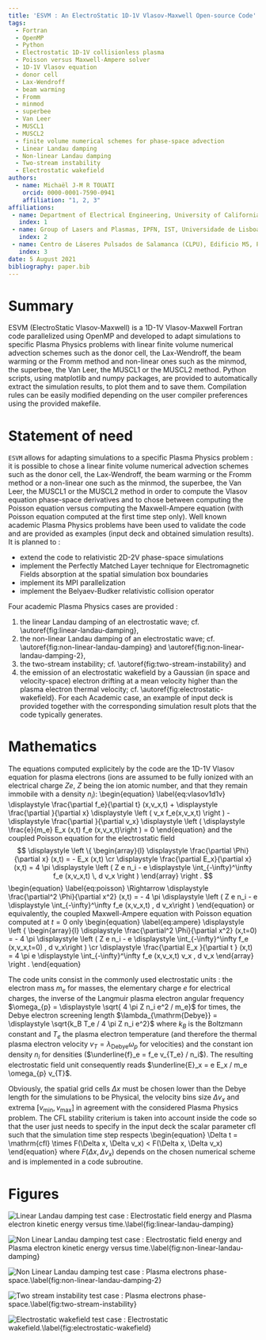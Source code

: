 ```yaml
---
title: 'ESVM : An ElectroStatic 1D-1V Vlasov-Maxwell Open-source Code'
tags:
  - Fortran
  - OpenMP
  - Python
  - Electrostatic 1D-1V collisionless plasma
  - Poisson versus Maxwell-Ampere solver
  - 1D-1V Vlasov equation
  - donor cell
  - Lax-Wendroff
  - beam warming
  - Fromm 
  - minmod
  - superbee
  - Van Leer
  - MUSCL1
  - MUSCL2
  - finite volume numerical schemes for phase-space advection
  - Linear Landau damping
  - Non-linear Landau damping
  - Two-stream instability
  - Electrostatic wakefield
authors:
  - name: Michaël J-M R TOUATI
    orcid: 0000-0001-7590-0941
    affiliation: "1, 2, 3"
affiliations:
 - name: Department of Electrical Engineering, University of California Los Angeles, Los Angeles, CA 90095, USA
   index: 1
 - name: Group of Lasers and Plasmas, IPFN, IST, Universidade de Lisboa, Lisbon, Portugal
   index: 2
 - name: Centro de Láseres Pulsados de Salamanca (CLPU), Edificio M5, Parque Cientfico, C/ Adaja 8, 37185 Villamayor, Salamanca, Spain (current affiliation)
   index: 3
date: 5 August 2021
bibliography: paper.bib
---
```


# Summary

ESVM (ElectroStatic Vlasov-Maxwell) is a 1D-1V Vlasov-Maxwell Fortran code parallelized using OpenMP and developed 
to adapt simulations to specific Plasma Physics problems with linear finite volume numerical advection schemes such as the donor cell, the Lax-Wendroff, the beam warming or the Fromm method and non-linear ones such as the minmod, the superbee, the Van Leer, the MUSCL1 or the MUSCL2 method. Python scripts, using matplotlib and numpy packages, are provided to automatically extract the simulation results, to plot them and to save them. Compilation rules can be easily modified depending on the user compiler preferences using the provided makefile.

# Statement of need

`ESVM` allows for adapting simulations to a specific Plasma Physics problem : it is possible to chose a linear finite volume numerical advection schemes such as the donor cell, the Lax-Wendroff, the beam warming or the Fromm method or a non-linear one such as the minmod, the superbee, the Van Leer, the MUSCL1 or the MUSCL2 method in order to compute the Vlasov equation phase-space derivatives and to chose between computing the Poisson equation versus computing the Maxwell-Ampere equation (with Poisson equation computed at the first time step only). Well known academic Plasma Physics problems have been used to validate the code and are provided as examples (input deck and obtained simulation results). It is planned to :
- extend the code to relativistic 2D-2V phase-space simulations
- implement the Perfectly Matched Layer technique for Electromagnetic Fields absorption at the spatial simulation box boundaries
- implement its MPI parallelization
- implement the Belyaev-Budker relativistic collision operator

Four academic Plasma Physics cases are provided :
1) the linear Landau damping of an electrostatic wave; cf. \autoref{fig:linear-landau-damping}, 
2) the non-linear Landau damping of an electrostatic wave; cf. \autoref{fig:non-linear-landau-damping} and \autoref{fig:non-linear-landau-damping-2}, 
3) the two-stream instability; cf. \autoref{fig:two-stream-instability} and 
4) the emission of an electrostatic wakefield  by a Gaussian (in space and velocity-space) electron drifting at a mean velocity higher than the plasma electron thermal velocity; cf. \autoref{fig:electrostatic-wakefield}. For each Academic case, an example of input deck is provided together with the corresponding simulation result plots that the code typically generates.

# Mathematics

The equations computed explicitely by the code are the 1D-1V Vlasov equation for plasma electrons (ions are assumed to be fully ionized with an electrical charge $Z e$, $Z$ being the ion atomic number, and that they remain immobile with a density $n_i$): 
\begin{equation}
\label{eq:vlasov1d1v}
\displaystyle \frac{\partial f_e}{\partial t} (x,v_x,t) + \displaystyle \frac{\partial }{\partial x} \displaystyle \left ( v_x f_e(x,v_x,t) \right ) - \displaystyle \frac{\partial }{\partial v_x} \displaystyle \left ( \displaystyle \frac{e}{m_e} E_x (x,t) f_e (x,v_x,t)\right ) = 0
\end{equation}
and the coupled Poisson equation for the electrostatic field 
$$
\displaystyle \left \{ \begin{array}{l}
    \displaystyle \frac{\partial \Phi}{\partial x} (x,t) = - E_x (x,t)
\cr \displaystyle \frac{\partial E_x}{\partial x} (x,t) = 4 \pi \displaystyle \left ( Z e n_i - e \displaystyle \int_{-\infty}^\infty f_e (x,v_x,t) \, d v_x \right )
\end{array} \right .
$$
\begin{equation}
\label{eq:poisson}
\Rightarrow \displaystyle \frac{\partial^2 \Phi}{\partial x^2} (x,t) = - 4 \pi \displaystyle \left ( Z e n_i - e \displaystyle \int_{-\infty}^\infty f_e (x,v_x,t) \, d v_x\right )
\end{equation}
or equivalently, the coupled Maxwell-Ampere equation with Poisson equation computed at $t=0$ only
\begin{equation}
\label{eq:ampere}
\displaystyle \left \{ \begin{array}{l}
    \displaystyle \frac{\partial^2 \Phi}{\partial x^2} (x,t=0) = - 4 \pi \displaystyle \left ( Z e n_i - e \displaystyle \int_{-\infty}^\infty f_e (x,v_x,t=0) \, d v_x\right )
\cr  \displaystyle \frac{\partial E_x }{\partial t } (x,t) = 4 \pi e \displaystyle \int_{-\infty}^\infty f_e (x,v_x,t) v_x \, d v_x
\end{array} \right .
\end{equation}

The code units consist in the commonly used electrostatic units : the electron mass $m_e$ for masses, the elementary charge $e$ for electrical charges, the inverse of the Langmuir plasma electron angular frequency $\omega_{p} = \displaystyle \sqrt{ 4 \pi Z n_i e^2 / m_e}$ for times, the Debye electron screening length $\lambda_{\mathrm{Debye}} = \displaystyle \sqrt{k_B T_e / 4 \pi Z n_i e^2}$ where $k_B$ is the Boltzmann constant and $T_e$ the plasma electron temperature (and therefore the thermal plasma electron velocity $v_{T} = \lambda_{\mathrm{Debye}} \omega_{p}$ for velocities) and the constant ion density $n_i$ for densities ($\underline{f}_e = f_e v_{T_e} / n_i$). The resulting electrostatic field unit consequently reads $\underline{E}_x = e E_x / m_e \omega_{p} v_{T}$.

Obviously, the spatial grid cells $\Delta x$ must be chosen lower than the Debye length for the simulations to be Physical, the velocity bins size $\Delta v_x$ and extrema $[v_{\mathrm{min}},v_{\mathrm{max}}]$ in agreement with the considered Plasma Physics problem. The CFL stability criterium is taken into account inside the code so that the user just needs to specify in the input deck the scalar parameter $\mathrm{cfl}$ such that the simulation time step respects
\begin{equation}
\Delta t = \mathrm{cfl} \times F(\Delta x, \Delta v_x) < F(\Delta x, \Delta v_x)
\end{equation}
where $F(\Delta x, \Delta v_x)$ depends on the chosen numerical scheme and is implemented in a code subroutine.

# Figures

![Linear Landau damping test case : Electrostatic field energy and Plasma electron kinetic energy versus time.\label{fig:linear-landau-damping}](test-cases/Linear-Landau-Damping/figures-Poisson/energy.png)

![Non Linear Landau damping test case : Electrostatic field energy and Plasma electron kinetic energy versus time.\label{fig:non-linear-landau-damping}](test-cases/Non-Linear-Landau-Damping/figures-Poisson/energy.png)

![Non Linear Landau damping test case : Plasma electrons phase-space.\label{fig:non-linear-landau-damping-2}](test-cases/Non-Linear-Landau-Damping/figures-Poisson/f_log/f_log_69.png)

![Two stream instability test case : Plasma electrons phase-space.\label{fig:two-stream-instability}](test-cases/Two-Stream-Instability/figures-Poisson/f/f_81.png)

![Electrostatic wakefield test case : Electrostatic wakefield.\label{fig:electrostatic-wakefield}](test-cases/Wakefield-Emission/figures-Poisson/Ex/Ex_30.png)
